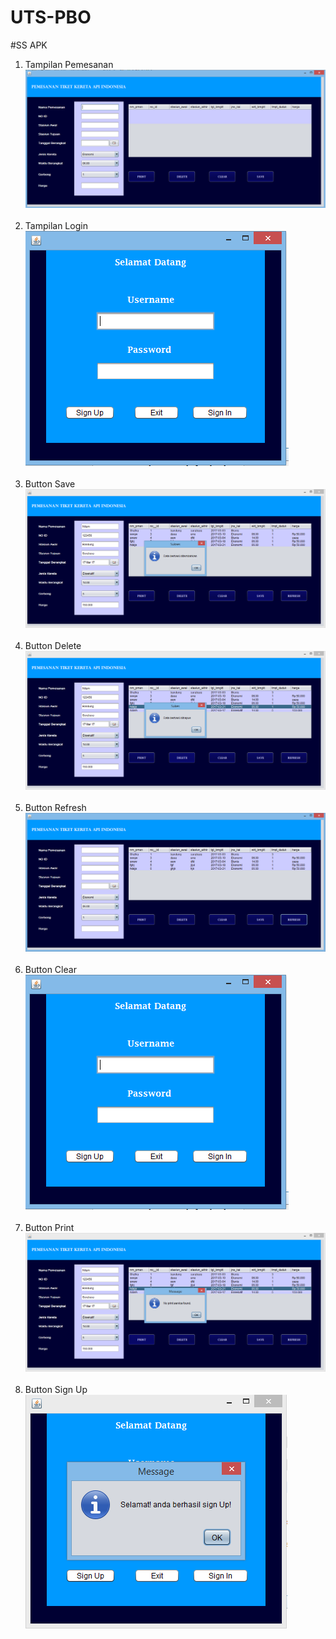 # UTS-PBO
#SS APK
1. Tampilan Pemesanan 
![Images](https://github.com/ShafiraNilam/UTS-PBO/blob/master/tiket%20kereta.PNG)<br><br>
2. Tampilan Login <br>
![Images](https://github.com/ShafiraNilam/UTS-PBO/blob/master/login.PNG)<br><br>
3. Button Save
![Images](https://github.com/ShafiraNilam/UTS-PBO/blob/master/save.PNG)<br><br>
4. Button Delete
![Images](https://github.com/ShafiraNilam/UTS-PBO/blob/master/delete.PNG)<br><br>
5. Button Refresh
![Images](https://github.com/ShafiraNilam/UTS-PBO/blob/master/refresh.PNG)<br><br>
6. Button Clear <br>
![Images](https://github.com/ShafiraNilam/UTS-PBO/blob/master/login.PNG)<br><br>
7. Button Print <br>
![Images](https://github.com/ShafiraNilam/UTS-PBO/blob/master/print.PNG)<br><br>
8. Button Sign Up <br>
![Images](https://github.com/ShafiraNilam/UTS-PBO/blob/master/signup.PNG)<br><br>
